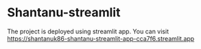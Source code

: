 # Shantanu-streamlit
The project is deployed using streamlit app.
You can visit https://shantanuk86-shantanu-streamlit-app-cca7f6.streamlit.app

